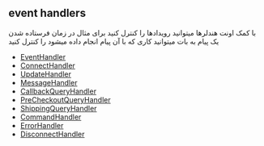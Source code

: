 ## event handlers

با کمک اونت هندلرها میتوانید رویدادها را کنترل کنید
برای مثال در زمان فرستاده شدن یک پیام به بات میتوانید کاری که با آن پیام انجام داده میشود را کنترل کنید

* [EventHandler](./EventHandler)
* [ConnectHandler](./ConnectHandler)
* [UpdateHandler](./UpdateHandler)
* [MessageHandler](./MessageHandler)
* [CallbackQueryHandler](./CallbackQueryHandler)
* [PreCheckoutQueryHandler](./PreCheckoutQueryHandler)
* [ShippingQueryHandler](./ShippingQueryHandler)
* [CommandHandler](./CommandHandler)
* [ErrorHandler](./ErrorHandler)
* [DisconnectHandler](./DisconnectHandler)